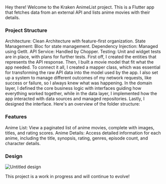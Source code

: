Hey there! Welcome to the Kraken AnimeList project. This is a Flutter app that fetches data from an external API and lists anime movies with their details.

### Project Structure 

Architecture: Clean Architecture with feature-first organization.
State Management: Bloc for state management.
Dependency Injection: Managed using GetIt.
API Service: Handled by Chopper.
Testing: Unit and widget tests are in place, with plans for further tests.
First off, I created the entities that represents the API response. Then, I built a movie model that fit what the app needed. To connect it all, I created a mapper class, which was essential for transforming the raw API data into the model used by the app. I also set up a system to manage different outcomes of my network requests, like success or failure, so I always knew what was happening. In the domain layer, I defined the core business logic with interfaces guiding how everything worked together, while in the data layer, I implemented how the app interacted with data sources and managed repositories. Lastly, I designed the interface. Here's an overview of the folder structure:
 



### Features 
Anime List: View a paginated list of anime movies, complete with images, titles, and rating scores. 
Anime Details: Access detailed information for each anime, including the title, synopsis, rating, genres, episode count, and character details. 



### Design 

![Untitled design](https://github.com/user-attachments/assets/f1af5885-a0e2-4435-a9aa-9e6fc0d2b857)




This project is a work in progress and will continue to evolve!


